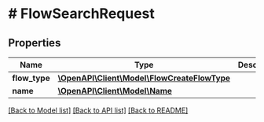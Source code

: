 # # FlowSearchRequest

## Properties

Name | Type | Description | Notes
------------ | ------------- | ------------- | -------------
**flow_type** | [**\OpenAPI\Client\Model\FlowCreateFlowType**](FlowCreateFlowType.md) |  | [optional]
**name** | [**\OpenAPI\Client\Model\Name**](Name.md) |  | [optional]

[[Back to Model list]](../../README.md#models) [[Back to API list]](../../README.md#endpoints) [[Back to README]](../../README.md)
